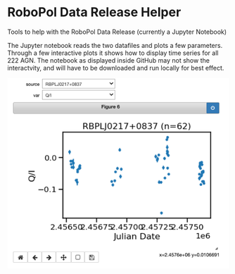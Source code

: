 # RoboPol Data Release Helper
Tools to help with the RoboPol Data Release (currently a Jupyter Notebook)

The Jupyter notebook reads the two datafiles and plots a few parameters.
Through a few interactive plots it shows how to display time series
for all 222 AGN. The notebook as displayed inside GitHub may not show
the interactvity, and will have to be downloaded and run locally for best
effect.

![Interactive Display](InteractiveDisplay.png)
